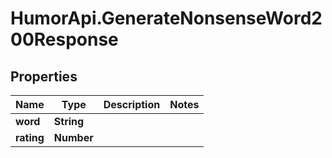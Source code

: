 # HumorApi.GenerateNonsenseWord200Response

## Properties

Name | Type | Description | Notes
------------ | ------------- | ------------- | -------------
**word** | **String** |  | 
**rating** | **Number** |  | 


